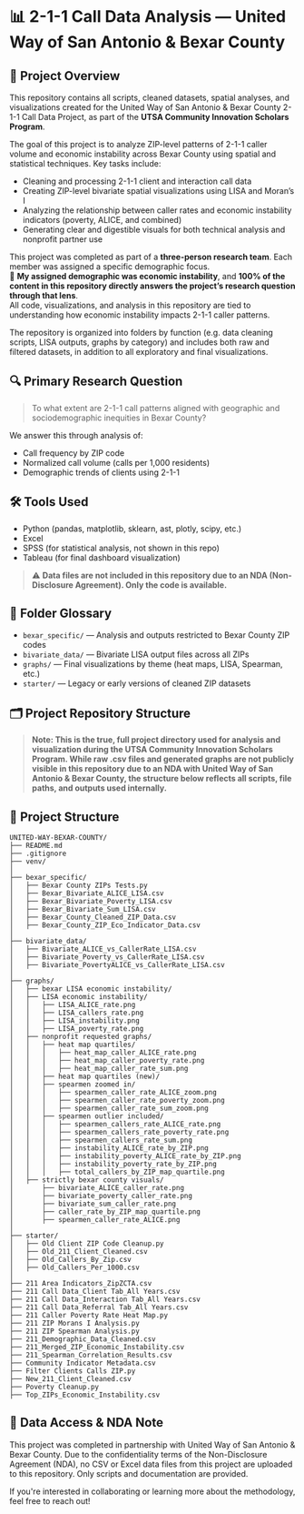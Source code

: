 # 📊 2-1-1 Call Data Analysis — United Way of San Antonio & Bexar County

## 📘 Project Overview  
This repository contains all scripts, cleaned datasets, spatial analyses, and visualizations created for the United Way of San Antonio & Bexar County 2-1-1 Call Data Project, as part of the **UTSA Community Innovation Scholars Program**.

The goal of this project is to analyze ZIP-level patterns of 2-1-1 caller volume and economic instability across Bexar County using spatial and statistical techniques. Key tasks include:

- Cleaning and processing 2-1-1 client and interaction call data  
- Creating ZIP-level bivariate spatial visualizations using LISA and Moran’s I  
- Analyzing the relationship between caller rates and economic instability indicators (poverty, ALICE, and combined)  
- Generating clear and digestible visuals for both technical analysis and nonprofit partner use  

This project was completed as part of a **three-person research team**. Each member was assigned a specific demographic focus.  
💼 **My assigned demographic was economic instability**, and **100% of the content in this repository directly answers the project’s research question through that lens**.  
All code, visualizations, and analysis in this repository are tied to understanding how economic instability impacts 2-1-1 caller patterns.

The repository is organized into folders by function (e.g. data cleaning scripts, LISA outputs, graphs by category) and includes both raw and filtered datasets, in addition to all exploratory and final visualizations.

## 🔍 Primary Research Question

> To what extent are 2-1-1 call patterns aligned with geographic and sociodemographic inequities in Bexar County?

We answer this through analysis of:
- Call frequency by ZIP code
- Normalized call volume (calls per 1,000 residents)
- Demographic trends of clients using 2-1-1

## 🛠️ Tools Used
- Python (pandas, matplotlib, sklearn, ast, plotly, scipy, etc.)
- Excel
- SPSS (for statistical analysis, not shown in this repo)
- Tableau (for final dashboard visualization)

> ⚠️ **Data files are not included in this repository due to an NDA (Non-Disclosure Agreement). Only the code is available.**

## 📁 Folder Glossary

- `bexar_specific/` — Analysis and outputs restricted to Bexar County ZIP codes
- `bivariate_data/` — Bivariate LISA output files across all ZIPs
- `graphs/` — Final visualizations by theme (heat maps, LISA, Spearman, etc.)
- `starter/` — Legacy or early versions of cleaned ZIP datasets

## 🗂️ Project Repository Structure
> **Note: This is the true, full project directory used for analysis and visualization during the UTSA Community Innovation Scholars Program.
While raw .csv files and generated graphs are not publicly visible in this repository due to an NDA with United Way of San Antonio & Bexar County, the structure below reflects all scripts, file paths, and outputs used internally.**

## 📁 Project Structure

```
UNITED-WAY-BEXAR-COUNTY/
├── README.md
├── .gitignore
├── venv/
│
├── bexar_specific/
│   ├── Bexar County ZIPs Tests.py
│   ├── Bexar_Bivariate_ALICE_LISA.csv
│   ├── Bexar_Bivariate_Poverty_LISA.csv
│   ├── Bexar_Bivariate_Sum_LISA.csv
│   ├── Bexar_County_Cleaned_ZIP_Data.csv
│   ├── Bexar_County_ZIP_Eco_Indicator_Data.csv
│
├── bivariate_data/
│   ├── Bivariate_ALICE_vs_CallerRate_LISA.csv
│   ├── Bivariate_Poverty_vs_CallerRate_LISA.csv
│   ├── Bivariate_PovertyALICE_vs_CallerRate_LISA.csv
│
├── graphs/
│   ├── bexar LISA economic instability/
│   ├── LISA economic instability/
│   │   ├── LISA_ALICE_rate.png
│   │   ├── LISA_callers_rate.png
│   │   ├── LISA_instability.png
│   │   ├── LISA_poverty_rate.png
│   ├── nonprofit requested graphs/
│   │   ├── heat map quartiles/
│   │   │   ├── heat_map_caller_ALICE_rate.png
│   │   │   ├── heat_map_caller_poverty_rate.png
│   │   │   ├── heat_map_caller_rate_sum.png
│   │   ├── heat map quartiles (new)/
│   │   ├── spearmen zoomed in/
│   │   │   ├── spearmen_caller_rate_ALICE_zoom.png
│   │   │   ├── spearmen_caller_rate_poverty_zoom.png
│   │   │   ├── spearmen_caller_rate_sum_zoom.png
│   │   ├── spearmen outlier included/
│   │   │   ├── spearmen_callers_rate_ALICE_rate.png
│   │   │   ├── spearmen_callers_rate_poverty_rate.png
│   │   │   ├── spearmen_callers_rate_sum.png
│   │   │   ├── instability_ALICE_rate_by_ZIP.png
│   │   │   ├── instability_poverty_ALICE_rate_by_ZIP.png
│   │   │   ├── instability_poverty_rate_by_ZIP.png
│   │   │   ├── total_callers_by_ZIP_map_quartile.png
│   ├── strictly bexar county visuals/
│       ├── bivariate_ALICE_caller_rate.png
│       ├── bivariate_poverty_caller_rate.png
│       ├── bivariate_sum_caller_rate.png
│       ├── caller_rate_by_ZIP_map_quartile.png
│       ├── spearmen_caller_rate_ALICE.png
│
├── starter/
│   ├── Old Client ZIP Code Cleanup.py
│   ├── Old_211_Client_Cleaned.csv
│   ├── Old_Callers_By_Zip.csv
│   ├── Old_Callers_Per_1000.csv
│
├── 211 Area Indicators_ZipZCTA.csv
├── 211 Call Data_Client Tab_All Years.csv
├── 211 Call Data_Interaction Tab_All Years.csv
├── 211 Call Data_Referral Tab_All Years.csv
├── 211 Caller Poverty Rate Heat Map.py
├── 211 ZIP Morans I Analysis.py
├── 211 ZIP Spearman Analysis.py
├── 211_Demographic_Data_Cleaned.csv
├── 211_Merged_ZIP_Economic_Instability.csv
├── 211_Spearman_Correlation_Results.csv
├── Community Indicator Metadata.csv
├── Filter Clients Calls ZIP.py
├── New_211_Client_Cleaned.csv
├── Poverty Cleanup.py
├── Top_ZIPs_Economic_Instability.csv
```



## 🚫 Data Access & NDA Note

This project was completed in partnership with United Way of San Antonio & Bexar County. Due to the confidentiality terms of the Non-Disclosure Agreement (NDA), no CSV or Excel data files from this project are uploaded to this repository. Only scripts and documentation are provided.

If you're interested in collaborating or learning more about the methodology, feel free to reach out!
